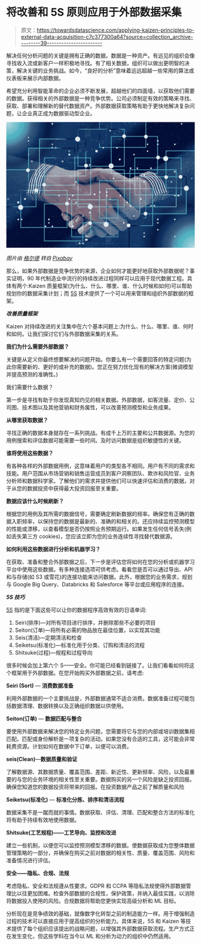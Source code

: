 # 将改善和 5S 原则应用于外部数据采集

> 原文：<https://towardsdatascience.com/applying-kaizen-principles-to-external-data-acquisition-c7c377300a64?source=collection_archive---------39----------------------->

解决任何分析问题的关键是拥有正确的数据。数据是一种资产。有远见的组织会像寻找收入流或新客户一样积极地寻找。有了相关数据，组织可以做出更明智的决策，解决关键的业务挑战。如今，“良好的分析”意味着远远超越一些常用的算法或仪表板来展示内部数据。

希望充分利用智能革命的企业必须不断发展，超越他们的四面墙，以获取他们需要的数据。获得相关的外部数据是一种竞争优势。公司必须制定有效的策略来寻找、获取、部署和理解新的替代数据资产。外部数据获取策略有助于更快地解决复杂问题，让企业真正成为数据驱动型企业。

![](img/9595e3ba46f72c4f5effa8a2619278da.png)

*图片由* [*格尔德*](https://pixabay.com/users/geralt-9301/?utm_source=link-attribution&utm_medium=referral&utm_campaign=image&utm_content=2850276) *转自* [*Pixabay*](https://pixabay.com/?utm_source=link-attribution&utm_medium=referral&utm_campaign=image&utm_content=2850276)

那么，如果外部数据是竞争优势的来源，企业如何才能更好地获取外部数据呢？事实证明，90 年代制造业中流行的持续改进过程同样可以应用于现代数据工程。具体有两个:Kaizen 质量框架(为什么、什么、哪里、谁、什么时候和如何)可以帮助规划你的数据采集计划；而 [5S](https://en.wikipedia.org/wiki/5S_(methodology)) 技术提供了一个可以用来管理和组织外部数据的框架。

***改善质量框架***

Kaizen 对持续改进的关注集中在六个基本问题上:为什么、什么、哪里、谁、何时和如何。让我们探讨它们与外部数据采集的关系。

**我们为什么需要外部数据？**

关键是从定义你最终想要解决的问题开始。你要么有一个需要回答的特定问题(为此你需要新的、更好的或补充的数据)。您正在努力优化现有的解决方案(微调模型并提高预测的准确性。)

我们需要什么数据？

第一步是寻找有助于你发现真知灼见的相关数据。外部数据，如客流量、定价、公司图、技术图以及其他营销和财务属性，可以改善预测模型和业务成果。

**从哪里获取数据？**

寻找正确的数据本身就存在一系列挑战。有成千上万的主要和公共数据源。为您的用例搜索和评估数据可能需要一些时间。及时访问数据是组织敏捷性的关键。

**谁将使用这些数据？**

有各种各样的外部数据用例，这意味着用户的类型各不相同。用户有不同的需求和技能。用户范围从市场营销和销售运营成员到客户洞察团队、欺诈和风险官、业务分析师和数据科学家。了解他们的需求并提供他们可以快速评估和消费的数据，对于从您的数据投资中获得最大投资回报至关重要。

**数据应该什么时候刷新？**

根据您的用例及其所需的数据信号，需要确定刷新数据的频率。确保您有正确的数据入职频率，以保持您的数据是最新的、准确的和相关的。还应持续监控预测模型的性能或漂移，以查看模型是否仍按照业务预期运行。如果发生任何信号丢失(例如丢失第三方 cookies)，您应该立即为您的业务连续性寻找替代数据源。

**如何利用这些数据进行分析和机器学习？**

在获取、准备和整合外部数据之后，下一步是评估您将如何在您的分析或机器学习平台中使用这些数据。有多种连接选项可供考虑。看看您是否可以通过导出、API 和与存储(如 S3 或雪花)的连接功能来访问数据。此外，根据您的业务需求，规划与 Google Big Query、Databricks 和 Salesforce 等平台或应用程序的连接。

***5S 技巧***

[5S](https://en.wikipedia.org/wiki/5S_(methodology)) 指的是下面这些可以让你的数据程序高效有效的日语单词:

1.  Seiri(排序)—对所有项目进行排序，并删除那些不必要的项目
2.  Seiton(订单)—将所有必需的物品放在最佳位置，以实现其功能
3.  Seis(清洁)—定期清洁和检查
4.  Seiketsu(标准化)—标准化用于分类、订购和清洁的流程
5.  Shitsuke(过程)—规程和过程导向

很多时候会加上第六个 S——安全。你可能已经看到链接了。让我们看看如何将这个框架用于外部数据。在您开始购买外部数据之前，请考虑:

**Seiri (Sort)** — **消费数据准备**

利用外部数据的一个主要挑战是，外部数据通常不适合消费。数据准备过程可能包括数据清理、数据转换以及正确组织数据以供使用。

**Seiton(订单)** — **数据匹配与整合**

要使用外部数据来解决您的特定业务问题，您需要将它与您的内部或培训数据集相匹配。匹配或身份解析是一项复杂的活动。如果您没有合适的工具，这可能会非常耗费资源。计划如何在数据中下订单，以便可以消费。

**seis(Clean)**—**数据质量和验证**

了解数据源、其数据质量、覆盖范围、差距、新近性、更新频率、风险，以及最重要的与您的业务环境的相关性至关重要。数据购买的另一个风险是缺乏投资回报。确保您知道您的数据投资将带来的回报。在投资数据产品之前了解质量和风险

**Seiketsu(标准化)** — **标准化分拣、排序和清洁流程**

数据采集不是一蹴而就的事情。数据获取、评估、清理、匹配和整合方法的标准化将有助于持续有效地使用数据。

**Shitsuke(工艺规程)——工艺导向、监控和改进**

建立一些机制，以便您可以监控预测模型漂移的数据。使数据获取成为您整体数据管理策略的一部分，并确保在购买之前对数据的相关性、质量、覆盖范围、风险和准备情况进行评估。

**安全——隐私、合规、法规**

考虑隐私、安全和法规遵从性要求。GDPR 和 CCPA 等隐私法规使得外部数据管理比以往更加困难。检查外部数据的合规性，保护政策，并纳入最佳实践，以消除将数据投入使用的风险。合规数据将帮助您更快实现高级分析和 ML 目标。

分析现在是竞争绩效的基础，就像数字化转型之前的制造能力一样。用于增强制造过程的技术可以直接应用于提高组织的分析能力。具体来说，5S 和 Kaizen 等技术提供了每个组织应该提出的战略问题，以增强其外部数据获取流程。生产方式正在发生变化，但这些学科在当今以 ML 和分析为动力的组织中仍然适用。